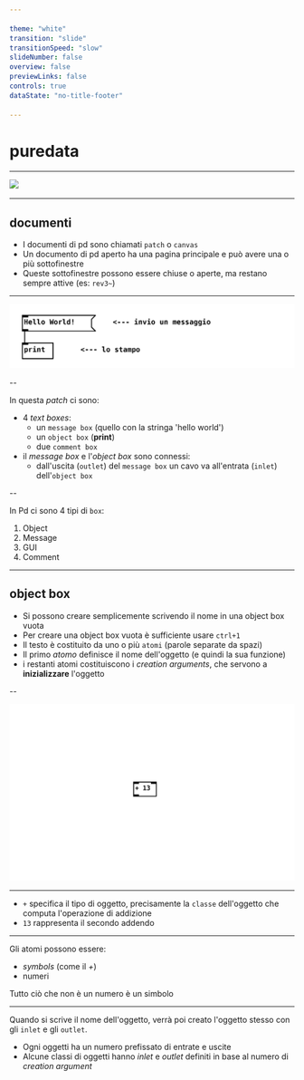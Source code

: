 ```yaml
---

theme: "white"
transition: "slide"
transitionSpeed: "slow"
slideNumber: false
overview: false
previewLinks: false
controls: true
dataState: "no-title-footer"

---
```


<style>
    .reveal h1 {
        font-size: 2.5em;
        color: #000000;
    }

    .reveal h2 {
        font-size: 1.5em;
        color: #000000;
    }

    .reveal li {
        font-size: 0.8em;
    }

    .reveal code {
        background-color: #66b3ff;
        color: #000000;
        padding: 0.2em 0.25em 0.2em 0.25em;
    }

    .language-bash {
        background-color: #000000;
        color: #00ff00;
    }
</style>

# puredata

---

<img src=images/klaus.jpg />

---

## documenti

- I documenti di pd sono chiamati `patch` o `canvas`
- Un documento di pd aperto ha una pagina principale e può avere una o più sottofinestre
- Queste sottofinestre possono essere chiuse o aperte, ma restano sempre attive (es: `rev3~`)

---

<img src=images/001_helloworld.jpg />

--

In questa *patch* ci sono: 
- 4 *text boxes*:
    - un `message box` (quello con la stringa 'hello world')
    - un `object box` (**print**)
    - due `comment box`
- il *message box* e l'*object box* sono connessi:
    - dall'uscita (`outlet`) del `message box` un cavo va all'entrata (`inlet`) dell'`object box`

--

In Pd ci sono 4 tipi di `box`:
1. Object
2. Message
3. GUI
4. Comment

---

## object box

- Si possono creare semplicemente scrivendo il nome in una object box vuota
- Per creare una object box vuota è sufficiente usare `ctrl+1`
- Il testo è costituito da uno o più `atomi` (parole separate da spazi)
- Il primo *atomo* definisce il nome dell'oggetto (e quindi la sua funzione)
- i restanti atomi costituiscono i *creation arguments*, che servono a **inizializzare** l'oggetto

--

<img src=images/002_object_anatomy.jpg />

---

- `+` specifica il tipo di oggetto, precisamente la `classe` dell'oggetto che computa l'operazione di addizione
- `13` rappresenta il secondo addendo

---

Gli atomi possono essere:
- *symbols* (come il *+*)
- numeri 

Tutto ciò che non è un numero è un simbolo

---

Quando si scrive il nome dell'oggetto, verrà poi creato l'oggetto stesso con gli `inlet` e gli `outlet`. 
- Ogni oggetti ha un numero prefissato di entrate e uscite
- Alcune classi di oggetti hanno *inlet* e *outlet* definiti in base al numero di *creation argument*







